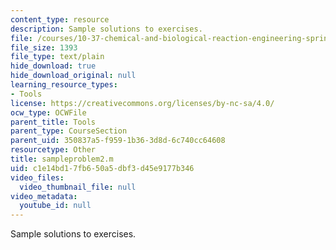 ```yaml
---
content_type: resource
description: Sample solutions to exercises.
file: /courses/10-37-chemical-and-biological-reaction-engineering-spring-2007/c1e14bd17fb650a5dbf3d45e9177b346_sampleproblem2.m
file_size: 1393
file_type: text/plain
hide_download: true
hide_download_original: null
learning_resource_types:
- Tools
license: https://creativecommons.org/licenses/by-nc-sa/4.0/
ocw_type: OCWFile
parent_title: Tools
parent_type: CourseSection
parent_uid: 350837a5-f959-1b36-3d8d-6c740cc64608
resourcetype: Other
title: sampleproblem2.m
uid: c1e14bd1-7fb6-50a5-dbf3-d45e9177b346
video_files:
  video_thumbnail_file: null
video_metadata:
  youtube_id: null
---
```

Sample solutions to exercises.